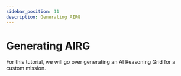 ```yaml
---
sidebar_position: 11
description: Generating AIRG
---
```


# Generating AIRG

For this tutorial, we will go over generating an AI Reasoning Grid for a custom mission.